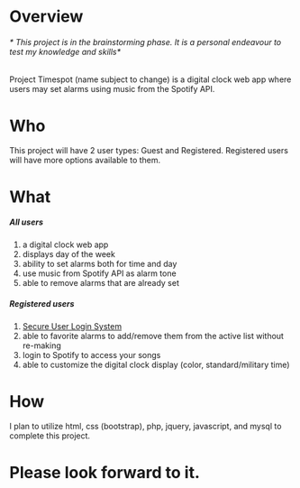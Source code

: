 # Overview #

###### * This project is in the brainstorming phase. It is a personal endeavour to test my knowledge and skills* ######

Project Timespot (name subject to change) is a digital clock web app where users may set alarms using music from the Spotify API.

# Who #

This project will have 2 user types: Guest and Registered. Registered users will have more options available to them.

# What #

##### All users #####

1. a digital clock web app
2. displays day of the week
3. ability to set alarms both for time and day
4. use music from Spotify API as alarm tone
5. able to remove alarms that are already set

##### Registered users #####

1. [Secure User Login System](https://github.com/devplanete/php-login-advanced)
2. able to favorite alarms to add/remove them from the active list without re-making
3. login to Spotify to access your songs
4. able to customize the digital clock display (color, standard/military time)

# How #

I plan to utilize html, css (bootstrap), php, jquery, javascript, and mysql to complete this project.

# Please look forward to it. #
